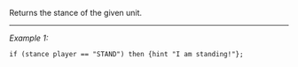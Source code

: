 Returns the stance of the given unit.


---
*Example 1:*
```sqf
if (stance player == "STAND") then {hint "I am standing!"};
```